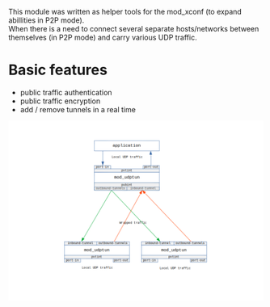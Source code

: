 <p>
 This module was written as helper tools for the mod_xconf (to expand abillities in P2P mode).<br>
 When there is a need to connect several separate hosts/networks between themselves (in P2P mode) and carry various UDP traffic.
</p>

# Basic features
 - public traffic authentication
 - public traffic encryption
 - add / remove tunnels in a real time 

<div aling="center">
 <img src='https://github.com/akscf/mod_udptun/blob/main/bin/schema.png'>
</div>

